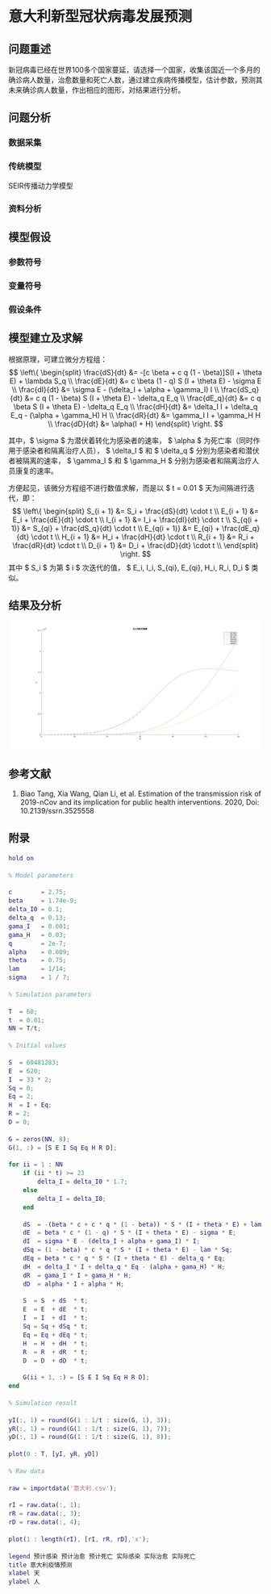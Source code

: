 # 意大利新型冠状病毒发展预测

## 问题重述
新冠病毒已经在世界100多个国家蔓延，请选择一个国家，收集该国近一个多月的确诊病人数量，治愈数量和死亡人数，通过建立疾病传播模型，估计参数，预测其未来确诊病人数量，作出相应的图形，对结果进行分析。
## 问题分析
### 数据采集

### 传统模型
SEIR传播动力学模型
### 资料分析

## 模型假设

### 参数符号



### 变量符号



### 假设条件



## 模型建立及求解

根据原理，可建立微分方程组：
$$
\left\{
\begin{split}
\frac{dS}{dt} &= -[c \beta + c q (1 - \beta)]S(I + \theta E) + \lambda S_q \\
\frac{dE}{dt} &= c \beta (1 - q) S (I + \theta E) - \sigma E \\
\frac{dI}{dt} &= \sigma E - (\delta_I + \alpha + \gamma_I) I \\
\frac{dS_q}{dt} &= c q (1 - \beta) S (I + \theta E) - \delta_q E_q \\
\frac{dE_q}{dt} &= c q \beta S (I + \theta E) - \delta_q E_q \\
\frac{dH}{dt} &= \delta_I I + \delta_q E_q - (\alpha + \gamma_H) H \\
\frac{dR}{dt} &= \gamma_I I + \gamma_H H \\
\frac{dD}{dt} &= \alpha(I + H)
\end{split}
\right.
$$

其中，$ \sigma $ 为潜伏着转化为感染者的速率， $ \alpha $ 为死亡率（同时作用于感染者和隔离治疗人员）， $ \delta_I $ 和 $ \delta_q $ 分别为感染者和潜伏者被隔离的速率， $ \gamma_I $ 和 $ \gamma_H $ 分别为感染者和隔离治疗人员康复的速率。

方便起见，该微分方程组不进行数值求解，而是以 $ t = 0.01 $ 天为间隔进行迭代，即：
$$
\left\{
\begin{split}
S_{i + 1} &= S_i + \frac{dS}{dt} \cdot t \\
E_{i + 1} &= E_i + \frac{dE}{dt} \cdot t \\
I_{i + 1} &= I_i + \frac{dI}{dt} \cdot t \\
S_{q(i + 1)} &= S_{qi} + \frac{dS_q}{dt} \cdot t \\
E_{q(i + 1)} &= E_{qi} + \frac{dE_q}{dt} \cdot t \\
H_{i + 1} &= H_i + \frac{dH}{dt} \cdot t \\
R_{i + 1} &= R_i + \frac{dR}{dt} \cdot t \\
D_{i + 1} &= D_i + \frac{dD}{dt} \cdot t \\
\end{split}
\right.
$$
其中 $ S_i $ 为第 $ i $ 次迭代的值， $ E_i, I_i, S_{qi}, E_{qi}, H_i, R_i, D_i $ 类似。

## 结果及分析

<img src="simulate.svg" />

## 参考文献

1. Biao Tang, Xia Wang, Qian Li, et al. Estimation of the transmission risk of 2019-nCov and its implication for public health interventions. 2020, Doi: 10.2139/ssrn.3525558

## 附录

```matlab
hold on

% Model parameters

c        = 2.75;
beta     = 1.74e-9;
delta_I0 = 0.1;
delta_q  = 0.13;
gama_I   = 0.001;
gama_H   = 0.03;
q        = 2e-7;
alpha    = 0.009;
theta    = 0.75;
lam      = 1/14;
sigma    = 1 / 7;

% Simulation parameters

T  = 60;
t  = 0.01;
NN = T/t;

% Initial values

S  = 60481283;
E  = 620;
I  = 33 * 2;
Sq = 0;
Eq = 2;
H  = I + Eq;
R = 2;
D = 0;

G = zeros(NN, 8);
G(1, :) = [S E I Sq Eq H R D];

for ii = 1 : NN
    if (ii * t) >= 23
        delta_I = delta_I0 * 1.7;
    else
        delta_I = delta_I0;
    end
    
    dS  = -(beta * c + c * q * (1 - beta)) * S * (I + theta * E) + lam * Sq;
    dE  = beta * c * (1 - q) * S * (I + theta * E) - sigma * E;
    dI  = sigma * E - (delta_I + alpha + gama_I) * I;
    dSq = (1 - beta) * c * q * S * (I + theta * E) - lam * Sq;
    dEq = beta * c * q * S * (I + theta * E) - delta_q * Eq;
    dH  = delta_I * I + delta_q * Eq - (alpha + gama_H) * H;
    dR  = gama_I * I + gama_H * H;
    dD  = alpha * I + alpha * H;

    S  = S  + dS  * t;
    E  = E  + dE  * t;
    I  = I  + dI  * t;
    Sq = Sq + dSq * t;
    Eq = Eq + dEq * t;
    H  = H  + dH  * t;
    R  = R  + dR  * t;
    D  = D  + dD  * t;
    
    G(ii + 1, :) = [S E I Sq Eq H R D];
end

% Simulation result

yI(:, 1) = round(G(1 : 1/t : size(G, 1), 3));
yR(:, 1) = round(G(1 : 1/t : size(G, 1), 7));
yD(:, 1) = round(G(1 : 1/t : size(G, 1), 8));

plot(0 : T, [yI, yR, yD])

% Raw data

raw = importdata('意大利.csv');

rI = raw.data(:, 1);
rR = raw.data(:, 3);
rD = raw.data(:, 4);

plot(1 : length(rI), [rI, rR, rD],'x');

legend 预计感染 预计治愈 预计死亡 实际感染 实际治愈 实际死亡
title 意大利疫情预测
xlabel 天
ylabel 人
```